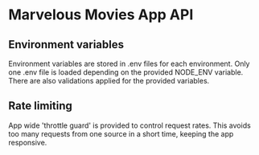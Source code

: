 # Marvelous Movies App API

## Environment variables

Environment variables are stored in .env files for each environment. Only one .env file is loaded depending on the provided NODE_ENV variable. There are also validations applied for the provided variables.

## Rate limiting

App wide 'throttle guard' is provided to control request rates. This avoids too many requests from one source in a short time, keeping the app responsive.

